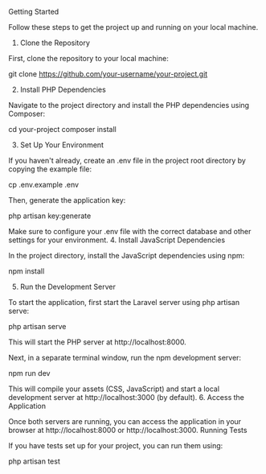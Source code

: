 Getting Started

Follow these steps to get the project up and running on your local machine.
1. Clone the Repository

First, clone the repository to your local machine:

git clone https://github.com/your-username/your-project.git

2. Install PHP Dependencies

Navigate to the project directory and install the PHP dependencies using Composer:

cd your-project
composer install

3. Set Up Your Environment

If you haven't already, create an .env file in the project root directory by copying the example file:

cp .env.example .env

Then, generate the application key:

php artisan key:generate

Make sure to configure your .env file with the correct database and other settings for your environment.
4. Install JavaScript Dependencies

In the project directory, install the JavaScript dependencies using npm:

npm install

5. Run the Development Server

To start the application, first start the Laravel server using php artisan serve:

php artisan serve

This will start the PHP server at http://localhost:8000.

Next, in a separate terminal window, run the npm development server:

npm run dev

This will compile your assets (CSS, JavaScript) and start a local development server at http://localhost:3000 (by default).
6. Access the Application

Once both servers are running, you can access the application in your browser at http://localhost:8000 or http://localhost:3000.
Running Tests

If you have tests set up for your project, you can run them using:

php artisan test

